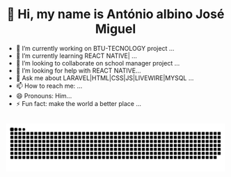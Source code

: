 
<h1 align="center">
    👋 Hi, my name is António albino José Miguel
</h1>


- 🔭 I’m currently working on BTU-TECNOLOGY project  ...
- 🌱 I’m currently learning REACT NATIVE| ...
- 👯 I’m looking to collaborate on school manager project ...
- 🤔 I’m looking for help with REACT NATIVE...
- 💬 Ask me about LARAVEL|HTML|CSS|JS|LIVEWIRE|MYSQL ...
- 📫 How to reach me: ...
- 😄 Pronouns: Him...
- ⚡ Fun fact: make the world a better place ...


<div align="center">
  <br>
  <img alt="snake eating my contributions" src="https://raw.githubusercontent.com/salesp07/salesp07/output/github-contribution-grid-snake.svg" />
  
  <br/><br/><br/>
</div>

